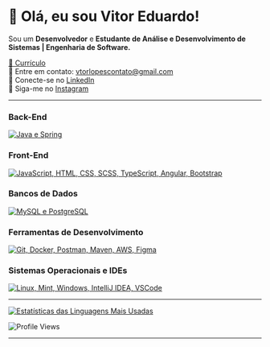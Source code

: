 # 👋 Olá, eu sou Vitor Eduardo!

Sou um **Desenvolvedor** e **Estudante de Análise e Desenvolvimento de Sistemas | Engenharia de Software.**

[📄 Currículo](https://drive.google.com/file/d/13u2ZllOp4rFBB9LxiMlRe52zfG_9X3rI/view?usp=drive_link)    
📧 Entre em contato: [vtorlopescontato@gmail.com](mailto:vtorlopescontato@gmail.com)  
💼 Conecte-se no [LinkedIn](https://www.linkedin.com/in/vitor-eduardo-lopes-francisco-1523ab28b/)    
📸 Siga-me no [Instagram](https://www.instagram.com/vtormacs)  

---

### Back-End
<p>
  <a href="https://skillicons.dev">
    <img src="https://skillicons.dev/icons?i=java,spring" alt="Java e Spring" />
  </a>
</p>

### Front-End
<p>
  <a href="https://skillicons.dev">
    <img src="https://skillicons.dev/icons?i=js,html,css,scss,typescript,angular,bootstrap" alt="JavaScript, HTML, CSS, SCSS, TypeScript, Angular, Bootstrap" />
  </a>
</p>

### Bancos de Dados
<p>
  <a href="https://skillicons.dev">
    <img src="https://skillicons.dev/icons?i=mysql,postgres" alt="MySQL e PostgreSQL" />
  </a>
</p>

### Ferramentas de Desenvolvimento
<p>
  <a href="https://skillicons.dev">
    <img src="https://skillicons.dev/icons?i=git,docker,postman,maven,aws,figma" alt="Git, Docker, Postman, Maven, AWS, Figma" />
  </a>
</p>

### Sistemas Operacionais e IDEs
<p>
  <a href="https://skillicons.dev">
    <img src="https://skillicons.dev/icons?i=linux,mint,windows,idea,vscode" alt="Linux, Mint, Windows, IntelliJ IDEA, VSCode" />
  </a>
</p>

---
  <a href="https://github.com/anuraghazra/github-readme-stats">
    <img src="https://github-readme-stats.vercel.app/api/top-langs/?username=Vtormacs&layout=compact&theme=dark" alt="Estatísticas das Linguagens Mais Usadas" />
  </a>

![Profile Views](https://komarev.com/ghpvc/?username=Vtormacs&color=blue&style=flat-square&label=PROFILE+VIEWS&abbreviated=true)

---
